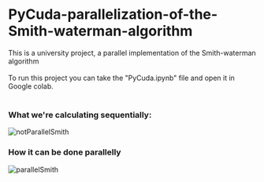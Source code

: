# PyCuda-parallelization-of-the-Smith-waterman-algorithm
This is a university project, a parallel implementation of the Smith-waterman algorithm<br>
<br>
To run this project you can take the "PyCuda.ipynb" file and open it in Google colab.<br>
<br>
### What we're calculating sequentially:
![notParallelSmith](https://github.com/Mixa26/PyCuda-parallelization-of-the-Smith-waterman-algorithm/assets/71144280/b1ec8515-07e9-4afd-be2d-c1d4d8c9dfe8)
<br>
### How it can be done parallelly
![parallelSmith](https://github.com/Mixa26/PyCuda-parallelization-of-the-Smith-waterman-algorithm/assets/71144280/54ae0e86-5b2e-41e2-9ce0-56e9f314f060)
